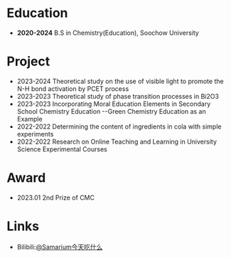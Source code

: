 # Education

* **2020-2024** B.S in Chemistry(Education), Soochow University

# Project

* 2023-2024 Theoretical study on the use of visible light to promote the N-H bond activation by PCET process
* 2023-2023 Theoretical study of phase transition processes in Bi2O3
* 2023-2023 Incorporating Moral Education Elements in Secondary School Chemistry Education --Green Chemistry Education as an Example
* 2022-2022 Determining the content of ingredients in cola with simple experiments
* 2022-2022 Research on Online Teaching and Learning in University Science Experimental Courses

# Award

* 2023.01  2nd Prize of CMC

# Links

* Bilibili:[@Samarium今天吃什么](https://space.bilibili.com/10044859)

